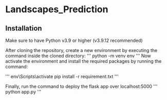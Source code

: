 # Landscapes_Prediction

## Installation

Make sure to have Python v3.9 or higher (v3.9.12 recommended)

After cloning the repository, create a new environment by executing the command inside the cloned directory:
'''
python -m venv env
'''
Now activate the environment and install the required packages by running the command:

'''
env\Scripts\activate
pip install -r requirement.txt
'''

Finally, run the command to deploy the flask app over localhost:5000
'''
python app.py
'''
